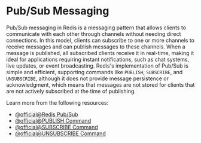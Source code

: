 # Pub/Sub Messaging

Pub/Sub messaging in Redis is a messaging pattern that allows clients to communicate with each other through channels without needing direct connections. In this model, clients can subscribe to one or more channels to receive messages and can publish messages to these channels. When a message is published, all subscribed clients receive it in real-time, making it ideal for applications requiring instant notifications, such as chat systems, live updates, or event broadcasting. Redis's implementation of Pub/Sub is simple and efficient, supporting commands like `PUBLISH`, `SUBSCRIBE`, and `UNSUBSCRIBE`, although it does not provide message persistence or acknowledgment, which means that messages are not stored for clients that are not actively subscribed at the time of publishing.

Learn more from the following resources:

- [@official@Redis Pub/Sub](https://redis.io/docs/latest/develop/interact/pubsub/)
- [@official@PUBLISH Command](https://redis.io/docs/latest/commands/publish/)
- [@official@SUBSCRIBE Command](https://redis.io/docs/latest/commands/subscribe/)
- [@official@UNSUBSCRIBE Command](https://redis.io/docs/latest/commands/unsubscribe/)